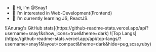 - 👋 Hi, I’m @Snay1
- 👀 I’m interested in Web-Development(Frontend)
- 🌱 I’m currently learning JS, ReactJS.

<div>
![Anurag's GitHub stats](https://github-readme-stats.vercel.app/api?username=snay1&show_icons=true&theme=dark) 
![Top Langs](https://github-readme-stats.vercel.app/api/top-langs/?username=snay1&layout=compact&theme=dark&hide=pug,scss,ruby)
</div>
